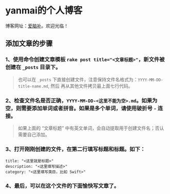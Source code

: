 # yanmai的个人博客

博客网址：[爱脑补](http://www.inaobu.com/)。欢迎光临！

## 添加文章的步骤

### 1、使用命令创建文章模板 `rake post title="<文章标题>"`，新文件被创建在 `_posts` 目录下。

> 也可以在 `_posts` 下直接创建文件，注意保持文件名格式为：`YYYY-MM-DD-title-name.md`, 然后 再从其他文件拷贝最上面七行代码。

### 2、检查文件名是否正确，`YYYY-MM-DD-<这里不能为空>.md`。如果为空，则需要添加单词或者拼音。如果是多个单词，请使用破折号 `-` 连接。

> 如果上面的 “文章标题” 中有英文单词，会自动提取用于创建文件名；否认需要自己添加。

### 3、打开刚刚创建的文件，在第二行填写标题和标题。如下：

```
title: "<这里就是标题>"
description: "<这里填写描述>"
category: "<这里填写类目，比如 Swift>"
```

### 4、最后，可以在这个文件的下面愉快写文章了。

